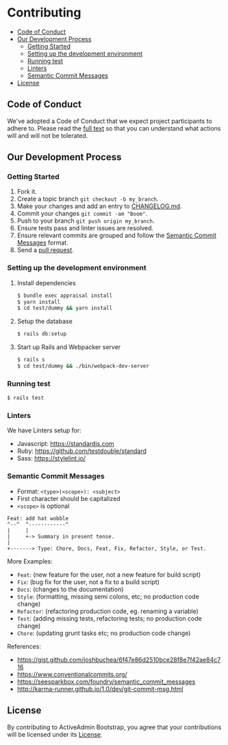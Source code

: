 # Contributing <!-- omit in toc -->
- [Code of Conduct](#code-of-conduct)
- [Our Development Process](#our-development-process)
  - [Getting Started](#getting-started)
  - [Setting up the development environment](#setting-up-the-development-environment)
  - [Running test](#running-test)
  - [Linters](#linters)
  - [Semantic Commit Messages](#semantic-commit-messages)
- [License](#license)

## Code of Conduct
We've adopted a Code of Conduct that we expect project participants to adhere to. Please read the [full text](CODE_OF_CONDUCT.md) so that you can understand what actions will and will not be tolerated.

## Our Development Process
### Getting Started
1. Fork it.
2. Create a topic branch `git checkout -b my_branch`.
3. Make your changes and add an entry to [CHANGELOG.md](CHANGELOG.md).
4. Commit your changes `git commit -am "Boom"`.
5. Push to your branch `git push origin my_branch`.
6. Ensure tests pass and linter issues are resolved.
7. Ensure relevant commits are grouped and follow the [Semantic Commit Messages](#semantic-commit-messages) format.
8. Send a [pull request](https://github.com/CMDBrew/active_admin_bootstrap/pulls).

### Setting up the development environment
1. Install dependencies
   ```bash
   $ bundle exec appraisal install
   $ yarn install
   $ cd test/dummy && yarn install
   ```
2. Setup the database
   ```bash
   $ rails db:setup
   ```
3. Start up Rails and Webpacker server
   ```bash
   $ rails s
   $ cd test/dummy && ./bin/webpack-dev-server
   ```

### Running test
```bash
$ rails test
```

### Linters
We have Linters setup for:
- Javascript: https://standardjs.com
- Ruby: https://github.com/testdouble/standard
- Sass: https://stylelint.io/


### Semantic Commit Messages
- Format: `<type>(<scope>): <subject>`
- First character should be capitalized
- `<scope>` is optional

```
Feat: add hat wobble
^--^  ^------------^
|     |
|     +-> Summary in present tense.
|
+-------> Type: Chore, Docs, Feat, Fix, Refactor, Style, or Test.
```

More Examples:

- `Feat`: (new feature for the user, not a new feature for build script)
- `Fix`: (bug fix for the user, not a fix to a build script)
- `Docs`: (changes to the documentation)
- `Style`: (formatting, missing semi colons, etc; no production code change)
- `Refactor`: (refactoring production code, eg. renaming a variable)
- `Test`: (adding missing tests, refactoring tests; no production code change)
- `Chore`: (updating grunt tasks etc; no production code change)

References:

- https://gist.github.com/joshbuchea/6f47e86d2510bce28f8e7f42ae84c716
- https://www.conventionalcommits.org/
- https://seesparkbox.com/foundry/semantic_commit_messages
- http://karma-runner.github.io/1.0/dev/git-commit-msg.html

## License
By contributing to ActiveAdmin Bootstrap, you agree that your contributions will be licensed under its [License](LICENSE.md).
